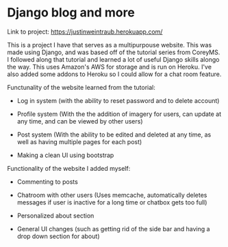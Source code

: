 # Django blog and more

Link to project: https://justinweintraub.herokuapp.com/

This is a project I have that serves as a multipurpouse website. This was made using Django, and was based off of the tutorial series from CoreyMS. I followed along that tutorial and learned a lot of useful Django skills alongo the way. This uses Amazon's AWS for storage and is run on Heroku. I've also added some addons to Heroku so I could allow for a chat room feature.


Functunality of the website learned from the tutorial:

- Log in system (with the ability to reset password and to delete account)

- Profile system (With the the addition of imagery for users, can update at any time, and can be viewed by other users) 
  
- Post system (With the ability to be edited and deleted at any time, as well as having multiple pages for each post)

- Making a clean UI using bootstrap

Functionality of the website I added myself:

- Commenting to posts

- Chatroom with other users (Uses memcache, automatically deletes messages if user is inactive for a long time or chatbox gets too full)

- Personalized about section

- General UI changes (such as getting rid of the side bar and having a drop down section for about)

